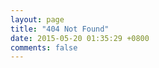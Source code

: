```yaml
---
layout: page
title: "404 Not Found"
date: 2015-05-20 01:35:29 +0800
comments: false
---
```


<script type="text/javascript" src="http://www.qq.com/404/search_children.js" charset="utf-8"></script>